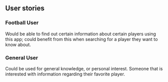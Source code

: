 ## User stories

### Football User
Would be able to find out certain information about certain 
players using this app; could benefit from this when
searching for a player they want to know about.

### General User
Could be used for general knowledge, or personal interest. Someone
that is interested with information regarding their favorite player.

